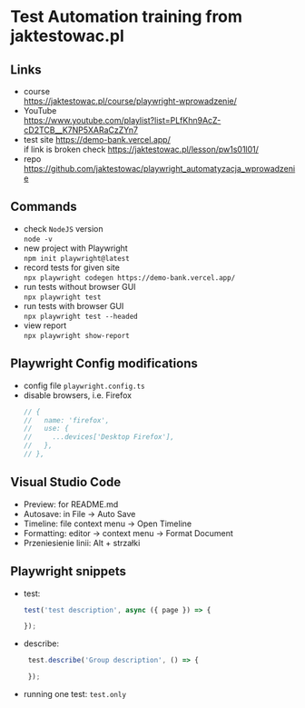 # Test Automation training from jaktestowac.pl

## Links
- course  
https://jaktestowac.pl/course/playwright-wprowadzenie/
- YouTube  
https://www.youtube.com/playlist?list=PLfKhn9AcZ-cD2TCB__K7NP5XARaCzZYn7
- test site https://demo-bank.vercel.app/  
if link is broken check https://jaktestowac.pl/lesson/pw1s01l01/
- repo  https://github.com/jaktestowac/playwright_automatyzacja_wprowadzenie

## Commands
- check `NodeJS` version  
`node -v`
- new project with Playwright  
`npm init playwright@latest`
- record tests for given site  
`npx playwright codegen https://demo-bank.vercel.app/`
- run tests without browser GUI  
`npx playwright test`
- run tests with browser GUI  
`npx playwright test --headed`
- view report  
`npx playwright show-report`

## Playwright Config modifications
- config file `playwright.config.ts`
- disable browsers, i.e. Firefox  
    ```javascript
    // {
    //   name: 'firefox',
    //   use: {
    //     ...devices['Desktop Firefox'],
    //   },
    // },
    ```

## Visual Studio Code
- Preview: for README.md
- Autosave: in File -> Auto Save
- Timeline: file context menu -> Open Timeline
- Formatting: editor -> context menu -> Format Document
- Przeniesienie linii: Alt + strzałki 

## Playwright snippets
- test:
    ```javascript
    test('test description', async ({ page }) => {
    
    });
    ```
- describe:
    ```javascript
     test.describe('Group description', () => {

     });
    ```
- running one test: `test.only`
